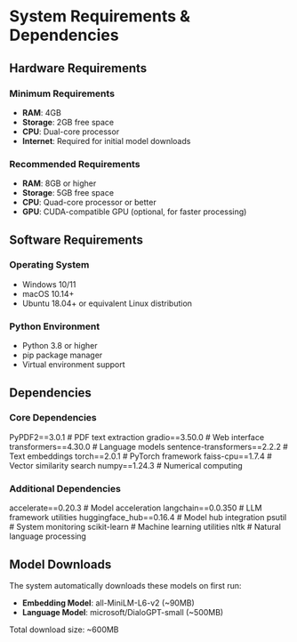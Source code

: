 # System Requirements & Dependencies

## Hardware Requirements

### Minimum Requirements
- **RAM**: 4GB
- **Storage**: 2GB free space
- **CPU**: Dual-core processor
- **Internet**: Required for initial model downloads

### Recommended Requirements
- **RAM**: 8GB or higher
- **Storage**: 5GB free space
- **CPU**: Quad-core processor or better
- **GPU**: CUDA-compatible GPU (optional, for faster processing)

## Software Requirements

### Operating System
- Windows 10/11
- macOS 10.14+
- Ubuntu 18.04+ or equivalent Linux distribution

### Python Environment
- Python 3.8 or higher
- pip package manager
- Virtual environment support

## Dependencies

### Core Dependencies

PyPDF2==3.0.1 # PDF text extraction
gradio==3.50.0 # Web interface
transformers==4.30.0 # Language models
sentence-transformers==2.2.2 # Text embeddings
torch==2.0.1 # PyTorch framework
faiss-cpu==1.7.4 # Vector similarity search
numpy==1.24.3 # Numerical computing


### Additional Dependencies
accelerate==0.20.3 # Model acceleration
langchain==0.0.350 # LLM framework utilities
huggingface_hub==0.16.4 # Model hub integration
psutil # System monitoring
scikit-learn # Machine learning utilities
nltk # Natural language processing


## Model Downloads

The system automatically downloads these models on first run:
- **Embedding Model**: all-MiniLM-L6-v2 (~90MB)
- **Language Model**: microsoft/DialoGPT-small (~500MB)

Total download size: ~600MB

